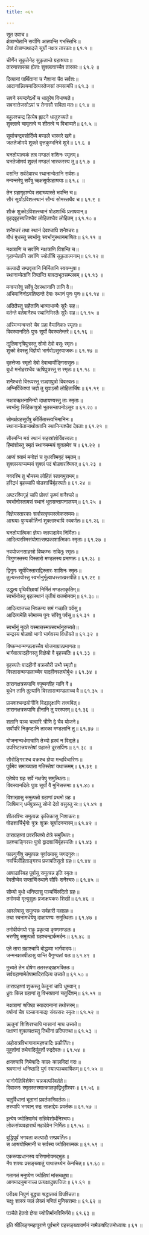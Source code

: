```yaml
---
title: ०६१

---
```

सूत उवाच॥  
क्षेत्राण्येतानि सर्वाणि आतपन्ति गभस्तिभिः॥  
तेषां क्षेत्राण्यथादत्ते सूर्यो नक्षत्र तारकाः॥ ६१.१ ॥  
  
चीर्णेन सुकृतेनेह सुकृतान्ते ग्रहाश्रयाः॥  
तारणात्तारका ह्येताः शुक्लत्वाच्चैव तारकाः॥ ६१.२ ॥  
  
दिव्यानां पार्थिवानां च नैशानां चैव सर्वशः॥  
आदानान्नित्यमादित्यस्तेजसां तमसामपि॥ ६१.३ ॥  
  
सवने स्यन्दनेऽर्थे च धातुरेष विभाष्यते॥  
सवनात्तेजसोऽपां च तेनासौ सविता मतः॥ ६१.४ ॥  
  
बहुलश्चन्द्र हित्येष ह्लादने धातुरुच्यते॥  
शुक्लत्वे चामृतत्वे च शीतत्वे च विभाव्यते॥ ६१.५ ॥  
  
सूर्याचन्द्रमसोर्दिव्ये मण्डले भास्वरे खगे॥  
जलतेजोमये शुक्ले वृत्तकुम्भनिभे शुभे॥ ६१.६ ॥  
  
घनतोयात्मकं तत्र मण्डलं शशिनः स्मृतम्॥  
घनतेजोमयं शुक्लं मण्डलं भास्करस्य तु॥ ६१.७ ॥  
  
वसन्ति सर्वदेवाश्च स्थानान्येतानि सर्वशः॥  
मन्वन्तरेषु सर्वेषु ऋक्षसूर्यग्रहाश्रयाः॥ ६१.८ ॥  
  
तेन ग्रहागृहाण्येव तदाख्यास्ते भवन्ति च॥  
सौरं सूर्योऽविशत्स्थानं सौम्यं सोमस्तथैव च॥ ६१.९ ॥  
  
शौक्रं शुक्रोऽविशत्स्थानं षोडशार्चिः प्रतापवान्॥  
बृहद्ब्रृहस्पतिश्चैव लोहितश्चैव लोहितम्॥ ६१.१೦ ॥  
  
शनैश्चरं तथा स्थानं देवश्चापि शनैश्चरः॥  
बौधं बुधस्तु स्वर्भानुः स्वर्भानुस्थानमाश्रितः॥ ६१.११ ॥  
  
नक्षत्राणि च सर्वाणि नक्षत्राणि विशन्ति च॥  
गृहाण्येतानि सर्वाणि ज्योतींषि सुकृतात्मनाम्॥ ६१.१२ ॥  
  
कल्पादौ सम्प्रवृत्तानि निर्मितानि स्वयम्भुवा॥  
स्थानान्येतानि तिष्ठन्ति यावदाभूतसम्प्लवम्॥ ६१.१३ ॥  
  
मन्वन्तरेषु सर्वेषु देवस्थानानि तानि वै॥  
अभिमानिनोऽवतिष्ठन्ते देवाः स्थानं पुनः पुनः॥ ६१.१४ ॥  
  
अतितैस्तु सहैतानि भाव्याभाव्यैः सुरैः सह॥  
वर्तन्ते वर्तमानैश्च स्थानिभिस्तैः सुरैः सह॥ ६१.१५ ॥  
  
अस्मिन्मन्वन्तरे चैव ग्रहा वैमानिकाः स्मृताः॥  
विवस्वानदितेः पुत्रः सूर्यो वैवस्वतेन्तरे॥ ६१.१६ ॥  
  
द्युतिमानृषिपुत्रस्तु सोमो देवो वसुः स्मृतः॥  
शुक्रो देवस्तु विज्ञेयो भार्गवोऽसुरयाजकः॥ ६१.१७ ॥  
  
बृहत्तेजाः स्मृतो देवो देवाचार्योङ्गिरासुतः॥  
बुधो मनोहरश्चैव ऋषिपुत्रस्तु स स्मृतः॥ ६१.१८ ॥  
  
शनैश्चरो विरूपस्तु सञ्ज्ञापुत्रो विवस्वतः॥  
अग्निर्विकेश्यां जज्ञे तु युवाऽसौ लोहितार्चिषः॥ ६१.१९ ॥  
  
नक्षत्रऋक्षनामिन्यो दाक्षायण्यस्तु ताः स्मृताः॥  
स्वर्भानुः सिंहिकापुत्रो भूतसन्तापनोऽसुरः॥ ६१.२೦ ॥  
  
सोमर्क्षग्रहसूर्येषु कीर्तितास्त्वभिमानिनः॥  
स्थानान्येतान्यथोक्तानि स्थानिन्यश्चैव देवताः॥ ६१.२१ ॥  
  
सौरमग्नि मयं स्थानं सहस्रांशोर्विवस्वतः॥  
हिमांशोस्तु स्मृतं स्थानमम्मयं शुक्लमेव च॥ ६१.२२ ॥  
  
आप्यं श्यामं मनोज्ञं च बुधरश्मिगृहं स्मृतम्॥  
शुक्लस्याप्यम्मयं शुक्लं पदं षोडशरश्मिवत्॥ ६१.२३ ॥  
  
नवरश्मि तु भौमस्य लोहितं स्तानमुत्तमम्॥  
हरिद्रभं बृहच्चापि षोडशार्चिर्बृहस्पतेः॥ ६१.२४ ॥  
  
अष्टरश्मिगृहं चापि प्रोक्तं कृष्णं शनैश्चरे॥  
स्वर्भानोस्तामसं स्थानं भूतसन्तापनालयम्॥ ६१.२५ ॥  
  
विज्ञेयस्तारकाः सर्वास्त्वृषयस्त्वेकरश्मयः॥  
आश्रयाः पुण्यकीर्तिनां शुक्लाश्चापि स्ववर्णतः॥ ६१.२६ ॥  
  
घनतोयात्मिका ज्ञेयाः क्लपादावेव निर्मिताः॥  
आदित्यरश्मिसंयोगात्सम्प्रकाशात्मिकाः स्मृताः॥ ६१.२७ ॥  
  
नवयोजनसाहस्रो विष्कम्भः सवितुः स्मृतः॥  
त्रिगुणस्तस्य विस्तारो मण्डलस्य प्रमाणतः॥ ६१.२८ ॥  
  
द्विगुणः सूर्यविस्ताराद्विस्तारः शाशिनः स्मृतः॥  
तुल्यस्तयोस्तु स्वर्भानुर्भूत्वाधस्तात्प्रसर्पति॥ ६१.२९ ॥  
  
उद्धृत्य पृथिवीछायां निर्मितं मण्डलाकृतिम्॥  
स्वर्भानोस्तु बृहत्स्थानं तृतीयं यत्तमोमयम्॥ ६१.३೦ ॥  
  
आदित्यात्तच्च निष्क्रम्य समं गच्छति पर्वसु॥  
आदित्यमेति सोमाच्च पुनः सौरेषु पर्वसु॥ ६१.३१ ॥  
  
स्वर्भानुं नुदते यस्मात्तस्मात्स्वर्भानुरुच्यते॥  
चन्द्रस्य षोडशो भागो भार्गवस्य विधीयते॥ ६१.३२ ॥  
  
विष्कम्भान्मण्डलाच्चैव योजनाग्रात्प्रमाणतः॥  
भार्गवात्पादहीनस्तु विज्ञेयो वै बृहस्पतिः॥ ६१.३३ ॥  
  
बृहस्पतेः पादहीनौ वक्रसौरी उभौ स्मृतौ॥  
विस्तारान्मण्डलाच्चैव पादहीनस्तयोर्बुधः॥ ६१.३४ ॥  
  
तारानक्षत्ररूपाणि वपुष्मन्तीह यानि वै॥  
बुधेन तानि तुल्यानि विस्तारान्मण्डलाच्च वै॥ ६१.३५ ॥  
  
प्रायशश्चन्द्रयोगीनि विद्यादृक्षाणि तत्त्ववित्॥  
तारानक्षत्ररूपाणि हीनानि तु परस्परम्॥ ६१.३६ ॥  
  
शतानि पञ्च चत्वारि त्रीणि द्वे चैव योजने॥  
सर्वोपरि निकृष्टानि तारका मण्डलानि तु॥ ६१.३७ ॥  
  
योजनान्यर्धमात्राणि तेभ्यो ह्रस्वं न विद्यते॥  
उपरिष्टात्त्रयस्तेषां ग्रहास्ते दूरसर्पिणः॥ ६१.३८ ॥  
  
सौरोङ्गिराश्च वक्रश्च ज्ञेया मन्दविचारिणः॥  
पूर्वमेव समाख्याता गतिस्तेषां यथाक्रमम्॥ ६१.३९ ॥  
  
एतेष्वेव ग्रहः सर्वे नक्षत्रेषु समुत्थिताः॥  
विवस्वानदितेः पुत्रः सूर्यो वै मुनिसत्तमाः॥ ६१.४೦ ॥  
  
विशाखासु समुत्पन्नो ग्रहाणां प्रथमो ग्रहः॥  
त्विषिमान् धर्मपुत्रस्तु सोमो देवो वसुस्तु सः॥ ६१.४१ ॥  
  
शीतरश्मिः समुत्पन्नः कृत्तिकासु निशाकरः॥  
षोडशार्चिर्भृगोः पुत्रः शुक्रः सूर्यादनन्तरम्॥ ६१.४२ ॥  
  
ताराग्रहाणां प्रवरस्तिष्ये क्षेत्रे समुत्थितः॥  
ग्रहश्चाङ्गिरसः पुत्रो द्वादशार्चिर्बृहस्पतिः॥ ६१.४३ ॥  
  
फाल्गुनीषु समुत्पन्नः पूर्वाख्यासु जगद्गुरुः॥  
नवर्चिर्लोहिताङ्गश्च प्रजापतिसुतो ग्रहः॥ ६१.४४ ॥  
  
आषाढास्विह पूर्वासु समुत्पन्न इति स्मृतः॥  
रेवतीष्वेव सप्तार्चिःस्थाने सौरिः शनैश्चरः॥ ६१.४५ ॥  
  
सौम्यो बुधो धनिष्ठासु पञ्चर्चिरुदितो ग्रहः॥  
तमोमयो मृत्युसुतः प्रजाक्षयकरः शिखी॥ ६१.४६ ॥  
  
आश्लेषासु समुत्पन्नः सर्वहारी महाग्रहः॥  
तथा स्वनामधेयेषु दाक्षायण्यः समुत्थिताः॥ ६१.४७ ॥  
  
तमोवीर्यमयो राहुः प्रकृत्या कृष्णमण्डलः॥  
भरणीषु समुत्पन्नो ग्रहश्चन्द्रार्कमर्दनः॥ ६१.४८ ॥  
  
एते तारा ग्रहाश्चापि बोद्धव्या भार्गवादयः॥  
जन्मनक्षत्रपीडासु यान्ति वैगुण्यतां यतः॥ ६१.४९ ॥  
  
मुच्यते तेन दोषेण ततस्तद्ग्रहभक्तितः॥  
सर्वग्रहाणामेतेषामादिरादित्य उच्यते॥ ६१.५೦ ॥  
  
ताराग्रहाणां शुक्रस्तु केतूनां चापि धूमवान्॥  
ध्रुवः किल ग्रहाणां तु विभक्तानां चतुर्दिशम्॥ ६१.५१ ॥  
  
नक्षत्राणां श्रपिष्ठा स्यादयनानां तथोत्तरम्॥  
वर्षाणां चैव पञ्चानामाद्यः संवत्सरः स्मृतः॥ ६१.५२ ॥  
  
ऋतूनां शिशिरश्चापि मासानां माघ उच्यते॥  
पक्षाणां शुक्लपक्षस्तु तिथीनां प्रतिपत्तथा॥ ६१.५३ ॥  
  
अहोरात्रविभागानामहश्चादिः प्रकीर्तितः॥  
मुहूर्तानां तथैवादिर्मुहूर्तो रुद्रदैवतः॥ ६१.५४ ॥  
  
क्षणश्चापि निमेषादिः कालः कालविदां वराः॥  
श्रवणान्तं धनिष्ठादि युगं स्यात्पञ्चवार्षिकम्॥ ६१.५५ ॥  
  
भानोर्गतिविशेषेण चक्रवत्परिवर्तते॥  
दिवाकरः स्मृतस्तस्मात्कालकृद्विभुरीश्वरः॥ ६१.५६ ॥  
  
चतुर्विधानां भूतानां प्रवर्तकनिवर्तकः॥  
तस्यापि भगवान् रुद्रः साक्षाद्देवः प्रवर्तकः॥ ६१.५७ ॥  
  
इत्येष ज्योतिषामेवं सन्निवेशोर्थनिश्चयः॥  
लोकसंव्यवहारार्थं महादेवेन निर्मितः॥ ६१.५८ ॥  
  
बुद्धिपूर्वं भगवता कल्पादौ सम्प्रवर्तितः॥  
स आश्रयोभिमानी च सर्वस्य ज्योतिरात्मकः॥ ६१.५९ ॥  
  
एकरूपप्रधानस्य परिणामोयमद्भुतः॥  
नैष शक्यः प्रसङ्ख्यातुं याथातथ्येन केनचित्॥ ६१.६೦ ॥  
  
गतागतं मनुष्येण ज्योतिषां मांसचक्षुषा॥  
आगमादनुमानाच्च प्रत्यक्षादुपपत्तितः॥ ६१.६१ ॥  
  
परीक्ष्य निपुणं बुद्ध्या श्रद्धातव्यं विपश्चिता॥  
चक्षुः शास्त्रं जलं लेख्यं गणितं मुनिसत्तमाः॥ ६१.६२ ॥  
  
पञ्चैते हेतवो ज्ञेया ज्योतिर्मानविनिर्णये॥ ६१.६३ ॥  
  
इति श्रीलिङ्गमहापुराणे पूर्वभागे ग्रहसङ्ख्यावर्णनं नामैकषष्टितमोध्यायः॥ ६१ ॥